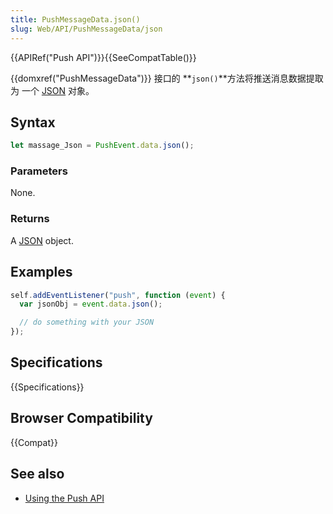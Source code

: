 ```yaml
---
title: PushMessageData.json()
slug: Web/API/PushMessageData/json
---
```


{{APIRef("Push API")}}{{SeeCompatTable()}}

{{domxref("PushMessageData")}} 接口的 **`json()`**方法将推送消息数据提取为 一个 [JSON](/zh-CN/docs/Web/JavaScript/Reference/Global_Objects/JSON) 对象。

## Syntax

```js
let massage_Json = PushEvent.data.json();
```

### Parameters

None.

### Returns

A [JSON](/zh-CN/docs/Web/JavaScript/Reference/Global_Objects/JSON) object.

## Examples

```js
self.addEventListener("push", function (event) {
  var jsonObj = event.data.json();

  // do something with your JSON
});
```

## Specifications

{{Specifications}}

## Browser Compatibility

{{Compat}}

## See also

- [Using the Push API](/zh-CN/docs/Web/API/Push_API/Using_the_Push_API)
